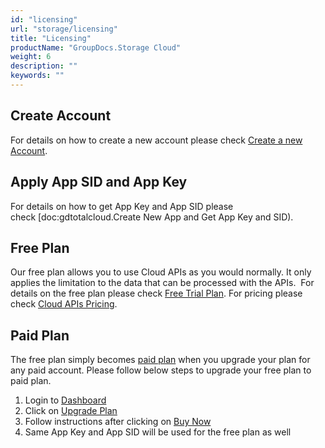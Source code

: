 ```yaml
---
id: "licensing"
url: "storage/licensing"
title: "Licensing"
productName: "GroupDocs.Storage Cloud"
weight: 6
description: ""
keywords: ""
---
```

## Create Account ##

For details on how to create a new account please check [Create a new Account](https://idsrv.asposeptyltd.com/identity/signup?signin#afd1a248967c69e396baddcd488ef333).

## Apply App SID and App Key ##

For details on how to get App Key and App SID please check [doc:gdtotalcloud.Create New App and Get App Key and SID).

## Free Plan ##

Our free plan allows you to use Cloud APIs as you would normally. It only applies the limitation to the data that can be processed with the APIs.  For details on the free plan please check [Free Trial Plan](https://purchase.groupdocs.cloud/trial). For pricing please check [Cloud APIs Pricing](https://purchase.groupdocs.cloud/pricing).

## Paid Plan ##

The free plan simply becomes [paid plan](https://purchase.groupdocs.cloud/pricing) when you upgrade your plan for any paid account. Please follow below steps to upgrade your free plan to paid plan.

1. Login to [Dashboard](https://dashboard.groupdocs.cloud)
1. Click on [Upgrade Plan](https://dashboard.groupdocs.cloudplan)
1. Follow instructions after clicking on [Buy Now](https://dashboard.groupdocs.cloudplan/subscribe/320)
1. Same App Key and App SID will be used for the free plan as well